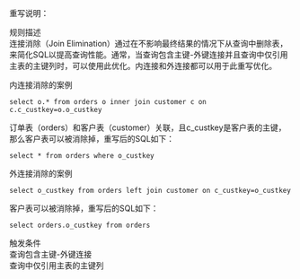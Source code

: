 重写说明：

规则描述  
连接消除（Join Elimination）通过在不影响最终结果的情况下从查询中删除表，来简化SQL以提高查询性能。通常，当查询包含主键-外键连接并且查询中仅引用主表的主键列时，可以使用此优化。内连接和外连接都可以用于此重写优化。

内连接消除的案例
```
select o.* from orders o inner join customer c on c.c_custkey=o.o_custkey
```
订单表（orders）和客户表（customer）关联，且c_custkey是客户表的主键，那么客户表可以被消除掉，重写后的SQL如下：
```
select * from orders where o_custkey
```
外连接消除的案例
```
select o_custkey from orders left join customer on c_custkey=o_custkey
```
客户表可以被消除掉，重写后的SQL如下：
```
select orders.o_custkey from orders
```

触发条件  
查询包含主键-外键连接  
查询中仅引用主表的主键列
